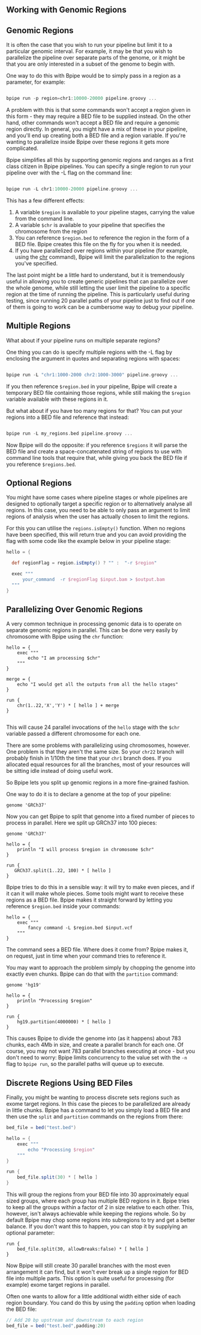 ## Working with Genomic Regions

## Genomic Regions

It is often the case that you wish to run your pipeline but limit it to a
particular genomic interval. For example, it may be that you wish to
parallelize the pipeline over separate parts of the genome, or it might be that
you are only interested in a subset of the genome to begin with.

One way to do this with Bpipe would be to simply pass in a region as a parameter, for example:

```groovy 

bpipe run -p region=chr1:10000-20000 pipeline.groovy ...
```

A problem with this is that some commands won't accept a region given in this
form - they may require a BED file to be supplied instead. On the other hand,
other commands won't accept a BED file and require a genomic region
directly. In general, you might have a mix of these in your pipeline, and
you'll end up creating both a BED file and a region variable. If you're
wanting to parallelize inside Bpipe over these regions it gets more
complicated.

Bpipe simplifies all this by supporting genomic regions and ranges as a first
class citizen in Bpipe pipelines. You can specify a single region to run your
pipeline over with the -L flag on the command line:

```groovy 

bpipe run -L chr1:10000-20000 pipeline.groovy ...
```

This has a few different effects:

1. A variable `$region` is available to your pipeline stages, carrying the value from the command line.
1. A variable `$chr` is available to your pipeline that specifies the chromosome from the region
1. You can reference `$region.bed` to reference the region in the form of a BED file. Bpipe creates this file on the fly for you when it is needed.
1. If you have parallelized over regions within your pipeline (for example, using the [chr](Language/Chr) command), Bpipe will limit the parallelization to the regions you've specified.

The last point might be a little hard to understand, but it is tremendously useful in allowing you to create generic pipelines that can parallelize over the whole genome, while still letting the user limit the pipeline to a specific region at the time of running the pipeline. This is particularly useful during testing, since running 20 parallel paths of your pipeline just to find out if one of them is going to work can be a cumbersome way to debug your pipeline.


## Multiple Regions

What about if your pipeline runs on multiple separate regions?

One thing you can do is specify multiple regions with the -L flag by enclosing
the argument in quotes and separating regions with spaces:

```groovy 

bpipe run -L "chr1:1000-2000 chr2:1000-3000" pipeline.groovy ...
```

If you then reference `$region.bed` in your pipeline, Bpipe will create a temporary BED file containing
those regions, while still making the `$region` variable available with these regions in it.

But what about if you have too many regions for that? You can put your regions into a BED file
and reference that instead:

```groovy 

bpipe run -L my_regions.bed pipeline.groovy ...
```

Now Bpipe will do the opposite: if you reference `$regions` it will parse the BED file and create a 
space-concatenated string of regions to use with command line tools that require that, while giving you back
the BED file if you reference `$regions.bed`.

## Optional Regions

You might have some cases where pipeline stages or whole pipelines are designed to optionally
target a specific region or to alternatively analyse all regions. In this case, you need
to be able to only pass an argument to limit regions of analysis when the user has
actually chosen to limit the regions.

For this you can utilise the `regions.isEmpty()` function. When no regions have been specified,
this will return true and you can avoid providing the flag with some code like the example below
in your pipeline stage:

```groovy
hello = {

  def regionFlag = region.isEmpty() ? "" :  "-r $region"

  exec """
      your_command  -r $regionFlag $input.bam > $output.bam
  """
}
```

## Parallelizing Over Genomic Regions

A very common technique in processing genomic data is to operate on 
separate genomic regions in parallel. This can be done very easily by chromosome with Bpipe
using the `chr` function:

```
hello = {
    exec """
        echo "I am processing $chr"
    """
}

merge = {
    echo "I would get all the outputs from all the hello stages"
}

run {
    chr(1..22,'X','Y') * [ hello ] + merge
}
    
```

This will cause 24 parallel invocations of the `hello` stage with the `$chr` variable passed a different chromosome
for each one.


There are some problems with parallelizing using chromosomes, however. One problem is that
they aren't the same size. So your `chr22` branch will probably finish in 1/10th the time that 
your `chr1` branch does. If you allocated equal resources for all the branches, most of your resources will
be sitting idle instead of doing useful work.

So Bpipe lets you split up genomic regions in a more fine-grained fashion.

One way to do it is to declare a genome at the top of your pipeline:

```
genome 'GRCh37'

```

Now you can get Bpipe to split that genome into a fixed number of pieces to process in parallel.
Here we split up GRCh37 into 100 pieces:

```
genome 'GRCh37'

hello = {
    println "I will process $region in chromosome $chr"
}

run {
   GRCh37.split(1..22, 100) * [ hello ]
}
```

Bpipe tries to do this in a sensible way: it will try to make even pieces, and if it can it will make whole
pieces. Some tools might want to receive these regions as a BED file. Bpipe makes it straight forward 
by letting you reference `$region.bed` inside your commands:

```
hello = {
    exec """
        fancy command -L $region.bed $input.vcf
    """
}
```

The command sees a BED file. Where does it come from? Bpipe makes it, on request, just in time when your
command tries to reference it.

You may want to approach the problem simply by chopping the genome into exactly even chunks. Bpipe can do
that with the `partition` command:

```
genome 'hg19'

hello = {
    println "Processing $region"
}

run {
    hg19.partition(4000000) * [ hello ]
}
```

This causes Bpipe to divide the genome into (as it happens) about 783 chunks, each 4Mb in size,
and create a parallel branch for each one. Of course, you may not want 783 parallel 
branches executing at once - but you don't need to worry: Bpipe limits concurrency to the 
value set with the `-n` flag to `bpipe run`, so the parallel paths will queue up to execute.

## Discrete Regions Using BED Files

Finally, you might be wanting to process discrete sets regions such as exome target regions.
In this case the pieces to be parallelized are already in little chunks. Bpipe has a command
to let you simply load a BED file and then use the `split` and `partition` commands on
the regions from there:

```groovy
bed_file = bed("test.bed")

hello = {
    exec """
        echo "Processing $region"
    """
}

run {
    bed_file.split(30) * [ hello ]
}
```

This will group the regions from your BED file into 30 approximately equal sized groups, where 
each group has multiple BED regions in it. Bpipe tries to keep all the groups within a factor
of 2 in size relative to each other. This, however, isn't always achievable while keeping the
regions whole. So by default Bpipe may chop some regions into subregions to try and get a better
balance. If you don't want this to happen, you can stop it by supplying an optional parameter:

```
run {
    bed_file.split(30, allowBreaks:false) * [ hello ]
}
```

Now Bpipe will still create 30 parallel branches with the most even arrangement it can find, but it
won't ever break up a single region for BED file into multiple parts. This option is quite useful
for processing (for example) exome target regions in parallel.

Often one wants to allow for a little additional width either side of each region boundary. You
cand do this by using the `padding` option when loading the BED file:


```groovy
// Add 20 bp upstream and downstream to each region
bed_file = bed("test.bed",padding:20)
```















